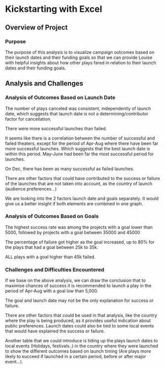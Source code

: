# Kickstarting with Excel

## Overview of Project

### Purpose

The purpose of this analysis is to visualize campaign outcomes based on their launch dates and their funding goals so that we can provide Louise with helpful insights about how other plays fared in relation to their launch dates and their funding goals.


## Analysis and Challenges

### Analysis of Outcomes Based on Launch Date

The number of plays canceled was consistent, independently of launch date, which suggests that launch date is not a determining/contributor factor for cancellation.

There were more successful launches than failed.

It seems like there is a correlation between the number of successful and failed theaters, except for the period of Apr-Aug where there have been far more successful launches. Which suggests that the best launch date is within this period. May-June had been far the most successful period for launches.

On Dec, there has been as many successful as failed launches.

There are other factors that could have contributed to the success or failure of the launches that are not taken into account, as the country of launch (audience preferences…)

We are looking into the 2 factors launch date and goals separately. It would give us a better insight if both elements are combined in one graph.


### Analysis of Outcomes Based on Goals

The highest success rate was among the projects with a goal lower than 5000, followed by projects with a goal between 35000 and 45000

The percentage of failure got higher as the goal increased, up to 80% for the plays that had a goal between 25k to 35k.

ALL plays with a goal higher than 45k failed.


### Challenges and Difficulties Encountered

If we base on the above analysis, we can draw the conclusion that to maximise chances of success it is recommended to launch a play in the period of Apr-Aug with a goal low than 5,000. 

The goal and launch date may not be the only explanation for success or failure.

There are other factors that could be used in that analysis, like the country where the play is being produced, as it provides useful indication about public preferences. Launch dates could also be tied to some local events that would have explained the success or failure.

Another table that we could introduce is tiding up the plays launch dates to local events (Holidays, festivals..) in the country where they were launched to show the different outcomes based on launch timing (Are plays more likely to succeed if launched in a certain period, before or after major event...).
